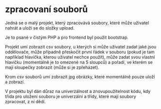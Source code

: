 # zpracovaní souborů
Jedná se o malý projekt, který zpracovává soubory, které může uživatel nahrát a uloží se do složky upload. 

Je to psané v čistým PHP a pro frontend byl použit bootstrap.

Projekt umí zobrazit csv soubory, u kterých si může uživatel zadat jaké jsou oddělovače, může případně přeskočit první řádek v souboru 
(pokud je tam například hlavička, kterou uživatel nechce použít), může zadat svou vlastní hlavičku (momentálně je to omezené na 5 sloupců) 
a pořadí, ve kterém se mají sloupečky zobrazit (může si je zpřeházet). 

Krom csv souborů umí zobrazit jpg obrázky, které momentálně pouze uloží a zobrazí. 

V projektu byl dán důraz na univerzálnost a znovupoužitelnost kódu, kdy třída pro uložení souboru je univerzální a třídy, které mají soubory zpracovat,
z ní dědí. 
